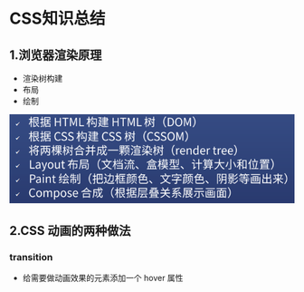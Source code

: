 # CSS知识总结

## 1.浏览器渲染原理

* 渲染树构建
* 布局
* 绘制
  
![渲染原理](渲染原理.png)

## 2.CSS 动画的两种做法 

### transition

* 给需要做动画效果的元素添加一个 hover 属性
